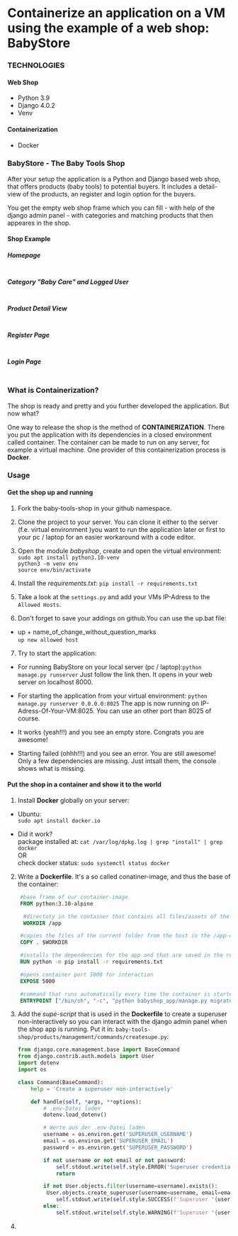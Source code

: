 # Containerize an application on a VM using the example of a web shop: BabyStore

### TECHNOLOGIES

#### Web Shop
- Python 3.9
- Django 4.0.2
- Venv

#### Containerization
- Docker

### BabyStore - The Baby Tools Shop

After your setup the application is a Python and Django based web shop, that offers products (baby tools) to potential buyers. It includes a detail-view of the products, an register and login option for the buyers. 

You get the empty web shop frame which you can fill - with help of the django admin panel - with categories and matching products that then appeares in the shop.

#### Shop Example

##### Homepage
<img alt="" src="https://github.com/SarahZimmermann-Schmutzler/baby-tools-shop/blob/main/project_images/homepage.png"></img>

##### Category "Baby Care" and Logged User
<img alt="" src="https://github.com/SarahZimmermann-Schmutzler/baby-tools-shop/blob/main/project_images/cat_logged.png"></img>

##### Product Detail View
<img alt="" src="https://github.com/SarahZimmermann-Schmutzler/baby-tools-shop/blob/main/project_images/details.png"></img>

##### Register Page
<img alt="" src="https://github.com/SarahZimmermann-Schmutzler/baby-tools-shop/blob/main/project_images/register.png"></img>

##### Login Page
<img alt="" src="https://github.com/SarahZimmermann-Schmutzler/baby-tools-shop/blob/main/project_images/login.png"></img>


### What is Containerization?

The shop is ready and pretty and you further developed the application. But now what? 

One way to release the shop is the method of **CONTAINERIZATION**. There you put the application with its dependencies in a closed environment called container. The container can be made to run on any server, for example a virtual machine. One provider of this containerization process is **Docker**.


### Usage

#### Get the shop up and running

1. Fork the baby-tools-shop in your github namespace.  

2. Clone the project to your server. You can clone it either to the server (f.e. virtual environment )you want to run the application later or first to your pc / laptop for an easier workaround with a code editor.

3. Open the module *babyshop*, create and open the virtual environment:  
    `sudo apt install python3.10-venv`  
    `python3 -m venv env`  
    `source env/bin/activate`

4. Install the *requirements.txt*:
    `pip install -r requirements.txt`

5. Take a look at the `settings.py` and add your VMs IP-Adress to the `Allowed Hosts`.

6. Don't forget to save your addings on github.You can use the up.bat file:
  - up + name_of_change_without_question_marks  
    `up new allowed host`

7. Try to start the application:
  - For running BabyStore on your local server (pc / laptop):`python manage.py runserver`
Just follow the link then. It opens in your web server on localhost 8000.

  - For starting the application from your virtual environment: `python manage.py runserver 0.0.0.0:8025`
The app is now running on IP-Adress-Of-Your-VM:8025. You can use an other port than 8025 of course.

  - It works (yeah!!!) and you see an empty store. Congrats you are awesome!

  - Starting failed (ohhh!!!) and you see an error. You are still awesome! Only a few dependencies are missing. Just intsall them, the console shows what is missing. 


#### Put the shop in a container and show it to the world

1. Install **Docker** globally on your server:
  - Ubuntu:  
    `sudo apt install docker.io`

  - Did it work?  
  package installed at: `cat /var/log/dpkg.log | grep "install" | grep docker`  
  OR  
  check docker status: `sudo systemctl status docker`

2. Write a **Dockerfile**. It's a so called conatiner-image, and thus the base of the container:  
``` Dockerfile
    #base frame of our container-image
    FROM python:3.10-alpine

     #directoty in the container that contains all files/assets of the project 
     WORKDIR /app

    #copies the files of the current folder from the host in the /app-directory of the container during build process 
    COPY . $WORKDIR

    #installs the dependencies for the app and that are saved in the requirements.txt
    RUN python -m pip install -r requirements.txt

    #opens container port 5000 for interaction
    EXPOSE 5000

    #command that runs automatically every time the container is started. the command *python babyshop_app/manage.py createsupe* is a custumized command that opens the script *createsupe.py*.
    ENTRYPOINT ["/bin/sh", "-c", "python babyshop_app/manage.py migrate && python babyshop_app/manage.py createsupe && python babyshop_app/manage.py runserver 0.0.0.0:5000"]
```

3. Add the *supe-script* that is used in the **Dockerfile** to create a superuser non-interactively so you can interact with the django admin panel when the shop app is running. Put it in: `baby-tools-shop/products/management/commands/createsupe.py`:  

    ```python
    from django.core.management.base import BaseCommand
    from django.contrib.auth.models import User
    import dotenv
    import os

    class Command(BaseCommand):
        help = 'Create a superuser non-interactively'

        def handle(self, *args, **options):
            # .env-Datei laden
            dotenv.load_dotenv()

            # Werte aus der .env-Datei laden
            username = os.environ.get('SUPERUSER_USERNAME')
            email = os.environ.get('SUPERUSER_EMAIL')
            password = os.environ.get('SUPERUSER_PASSWORD')

            if not username or not email or not password:
                self.stdout.write(self.style.ERROR('Superuser credentials are missing in the .env file.'))
                return

            if not User.objects.filter(username=username).exists():
             User.objects.create_superuser(username=username, email=email, password=password)
                self.stdout.write(self.style.SUCCESS(f'Superuser "{username}" created successfully!'))
            else:
                self.stdout.write(self.style.WARNING(f'Superuser "{username}" already exists.'))
    ```
4. 


<!-- ### Hints

This section will cover some hot tips when trying to interacting with this repository:

- Settings & Configuration for Django can be found in `babyshop_app/babyshop/settings.py`
- Routing: Routing information, such as available routes can be found from any `urls.py` file in `babyshop_app` and corresponding subdirectories

### Photos

##### Home Page with login

<img alt="" src="https://github.com/MET-DEV/Django-E-Commerce/blob/master/project_images/capture_20220323080815407.jpg"></img>
##### Home Page with filter
<img alt="" src="https://github.com/MET-DEV/Django-E-Commerce/blob/master/project_images/capture_20220323080840305.jpg"></img>
##### Product Detail Page
<img alt="" src="https://github.com/MET-DEV/Django-E-Commerce/blob/master/project_images/capture_20220323080934541.jpg"></img>

##### Home Page with no login
<img alt="" src="https://github.com/MET-DEV/Django-E-Commerce/blob/master/project_images/capture_20220323080953570.jpg"></img>


##### Register Page

<img alt="" src="https://github.com/MET-DEV/Django-E-Commerce/blob/master/project_images/capture_20220323081016022.jpg"></img>


##### Login Page

<img alt="" src="https://github.com/MET-DEV/Django-E-Commerce/blob/master/project_images/capture_20220323081044867.jpg"></img> -->
